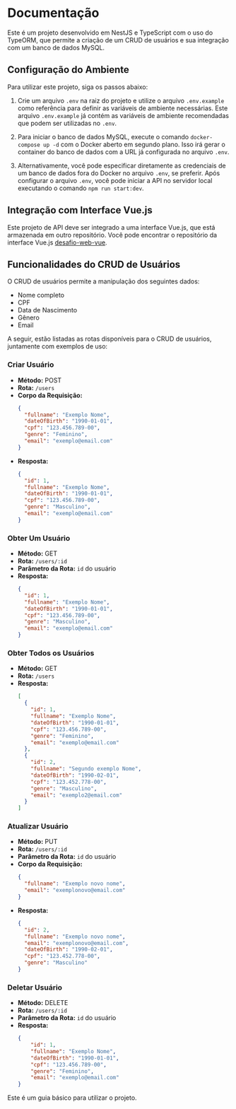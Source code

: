 # Documentação

Este é um projeto desenvolvido em NestJS e TypeScript com o uso do TypeORM, que permite a criação de um CRUD de usuários e sua integração com um banco de dados MySQL.

## Configuração do Ambiente

Para utilizar este projeto, siga os passos abaixo:

1. Crie um arquivo `.env` na raiz do projeto e utilize o arquivo `.env.example` como referência para definir as variáveis de ambiente necessárias. Este arquivo `.env.example` já contém as variáveis de ambiente recomendadas que podem ser utilizadas no `.env`.

2. Para iniciar o banco de dados MySQL, execute o comando `docker-compose up -d` com o Docker aberto em segundo plano. Isso irá gerar o container do banco de dados com a URL já configurada no arquivo `.env`.

3. Alternativamente, você pode especificar diretamente as credenciais de um banco de dados fora do Docker no arquivo `.env`, se preferir. Após configurar o arquivo `.env`, você pode iniciar a API no servidor local executando o comando `npm run start:dev`.

## Integração com Interface Vue.js

Este projeto de API deve ser integrado a uma interface Vue.js, que está armazenada em outro repositório. Você pode encontrar o repositório da interface Vue.js [desafio-web-vue](https://github.com/Thiago-Teofilo/desafio-web-vue).

## Funcionalidades do CRUD de Usuários

O CRUD de usuários permite a manipulação dos seguintes dados:

- Nome completo
- CPF
- Data de Nascimento
- Gênero
- Email

A seguir, estão listadas as rotas disponíveis para o CRUD de usuários, juntamente com exemplos de uso:

### Criar Usuário
- **Método:** POST
- **Rota:** `/users`
- **Corpo da Requisição:**
  ```json
  {
    "fullname": "Exemplo Nome",
    "dateOfBirth": "1990-01-01",
    "cpf": "123.456.789-00",
    "genre": "Feminino",
    "email": "exemplo@email.com"
  }
  ```
- **Resposta:**
  ```json
  {
    "id": 1,
    "fullname": "Exemplo Nome",
    "dateOfBirth": "1990-01-01",
    "cpf": "123.456.789-00",
    "genre": "Masculino",
    "email": "exemplo@email.com"
  }
  ```

### Obter Um Usuário
- **Método:** GET
- **Rota:** `/users/:id`
- **Parâmetro da Rota:** `id` do usuário
- **Resposta:**
  ```json
  {
    "id": 1,
    "fullname": "Exemplo Nome",
    "dateOfBirth": "1990-01-01",
    "cpf": "123.456.789-00",
    "genre": "Masculino",
    "email": "exemplo@email.com"
  }
  ```

### Obter Todos os Usuários
- **Método:** GET
- **Rota:** `/users`
- **Resposta:**
  ```json
  [
    {
      "id": 1,
      "fullname": "Exemplo Nome",
      "dateOfBirth": "1990-01-01",
      "cpf": "123.456.789-00",
      "genre": "Feminino",
      "email": "exemplo@email.com"
    },
    {
      "id": 2,
      "fullname": "Segundo exemplo Nome",
      "dateOfBirth": "1990-02-01",
      "cpf": "123.452.778-00",
      "genre": "Masculino",
      "email": "exemplo2@email.com"    
    }
  ]
  ```

### Atualizar Usuário
- **Método:** PUT
- **Rota:** `/users/:id`
- **Parâmetro da Rota:** `id` do usuário
- **Corpo da Requisição:**
  ```json
  {
    "fullname": "Exemplo novo nome",
    "email": "exemplonovo@email.com"
  }
  ```
- **Resposta:**
  ```json
  {
    "id": 2,
    "fullname": "Exemplo novo nome",
    "email": "exemplonovo@email.com",
    "dateOfBirth": "1990-02-01",
    "cpf": "123.452.778-00",
    "genre": "Masculino"
  }
  ```

### Deletar Usuário
- **Método:** DELETE
- **Rota:** `/users/:id`
- **Parâmetro da Rota:** `id` do usuário
- **Resposta:**
  ```json
  {
      "id": 1,
      "fullname": "Exemplo Nome",
      "dateOfBirth": "1990-01-01",
      "cpf": "123.456.789-00",
      "genre": "Feminino",
      "email": "exemplo@email.com"  
  }
  ```

Este é um guia básico para utilizar o projeto.